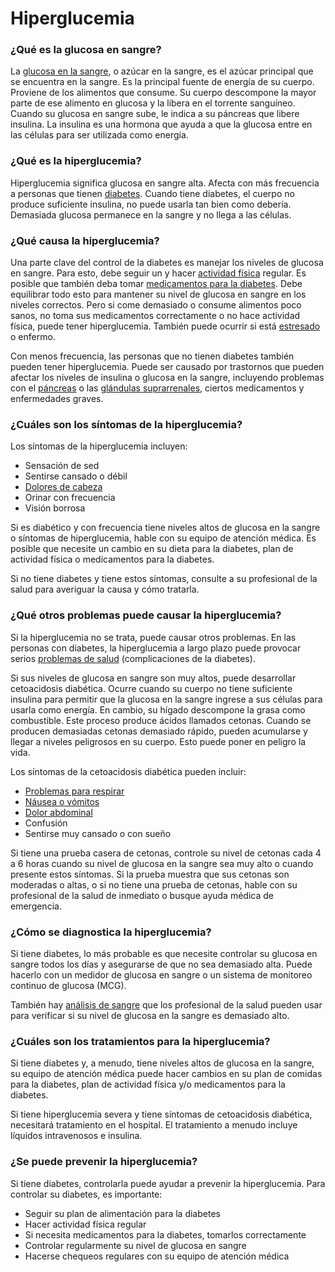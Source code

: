 Hiperglucemia
=============


### ¿Qué es la glucosa en sangre?


La [glucosa en la sangre](https://medlineplus.gov/spanish/bloodglucose.html), o azúcar en la sangre, es el azúcar principal 
que se encuentra en la sangre. Es la principal fuente de energía de su 
cuerpo. Proviene de los alimentos que consume. Su cuerpo 
descompone la mayor parte de ese alimento en glucosa y la libera en el 
torrente sanguíneo. Cuando su glucosa en sangre sube, le indica a su 
páncreas que libere insulina. La insulina es una hormona que ayuda a 
que la glucosa entre en las células para ser utilizada como energía.


### ¿Qué es la hiperglucemia?


Hiperglucemia significa glucosa en sangre alta. Afecta con más 
frecuencia a personas que tienen [diabetes](https://medlineplus.gov/spanish/diabetes.html). Cuando tiene diabetes, el 
cuerpo no produce suficiente insulina, no puede usarla tan bien como 
debería. Demasiada glucosa permanece en la sangre y no llega a las 
células.


### ¿Qué causa la hiperglucemia?


Una parte clave del control de la diabetes es manejar los niveles de 
glucosa en sangre. Para esto, debe seguir un  y hacer [actividad física](https://medlineplus.gov/spanish/howmuchexercisedoineed.html) regular. Es posible que también deba tomar [medicamentos para la diabetes](https://medlineplus.gov/spanish/diabetesmedicines.html). Debe equilibrar todo esto para mantener su nivel de glucosa en sangre en los niveles correctos. 
Pero si come demasiado o consume alimentos poco sanos, no toma 
sus medicamentos correctamente o no hace actividad física, puede 
tener hiperglucemia. También puede ocurrir si está [estresado](https://medlineplus.gov/spanish/stress.html) o 
enfermo.


Con menos frecuencia, las personas que no tienen diabetes 
también pueden tener hiperglucemia. Puede ser causado por trastornos 
que pueden afectar los niveles de insulina o glucosa en la sangre, 
incluyendo problemas con el [páncreas](https://medlineplus.gov/spanish/pancreaticdiseases.html) o las [glándulas suprarrenales](https://medlineplus.gov/spanish/adrenalglanddisorders.html), 
ciertos medicamentos y enfermedades graves.


### ¿Cuáles son los síntomas de la hiperglucemia?


Los síntomas de la hiperglucemia incluyen:


* Sensación de sed
* Sentirse cansado o débil
* [Dolores de cabeza](https://medlineplus.gov/spanish/headache.html)
* Orinar con frecuencia
* Visión borrosa


Si es diabético y con frecuencia tiene niveles altos de glucosa en la 
sangre o síntomas de hiperglucemia, hable con su equipo de atención 
médica. Es posible que necesite un cambio en su dieta para la 
diabetes, plan de actividad física o medicamentos para la diabetes.


Si no tiene diabetes y tiene estos síntomas, consulte a su 
profesional de la salud para averiguar la causa y cómo tratarla.


### ¿Qué otros problemas puede causar la hiperglucemia?


Si la hiperglucemia no se trata, puede causar otros problemas. En 
las personas con diabetes, la hiperglucemia a largo plazo puede 
provocar serios [problemas de salud](https://medlineplus.gov/spanish/diabetescomplications.html) (complicaciones de la diabetes).


Si sus niveles de glucosa en sangre son muy altos, puede 
desarrollar cetoacidosis diabética. Ocurre cuando su cuerpo no tiene 
suficiente insulina para permitir que la glucosa en la sangre ingrese a 
sus células para usarla como energía. En cambio, su hígado 
descompone la grasa como combustible. Este proceso produce ácidos 
llamados cetonas. Cuando se producen demasiadas cetonas 
demasiado rápido, pueden acumularse y llegar a niveles peligrosos en 
su cuerpo. Esto puede poner en peligro la vida.


Los síntomas de la cetoacidosis diabética pueden incluir:


* [Problemas para respirar](https://medlineplus.gov/spanish/breathingproblems.html)
* [Náusea o vómitos](https://medlineplus.gov/spanish/nauseaandvomiting.html)
* [Dolor abdominal](https://medlineplus.gov/spanish/abdominalpain.html)
* Confusión
* Sentirse muy cansado o con sueño


Si tiene una prueba casera de cetonas, controle su nivel de cetonas 
cada 4 a 6 horas cuando su nivel de glucosa en la sangre sea muy alto 
o cuando presente estos síntomas. Si la prueba muestra que sus 
cetonas son moderadas o altas, o si no tiene una prueba de cetonas, 
hable con su profesional de la salud de inmediato o busque ayuda 
médica de emergencia.


### ¿Cómo se diagnostica la hiperglucemia?


Si tiene diabetes, lo más probable es que necesite controlar su 
glucosa en sangre todos los días y asegurarse de que no sea 
demasiado alta. Puede hacerlo con un medidor de glucosa en sangre o 
un sistema de monitoreo continuo de glucosa (MCG).


También hay [análisis de sangre](https://medlineplus.gov/spanish/pruebas-de-laboratorio/prueba-de-glucosa-en-la-sangre/) que los profesional de la salud pueden usar para verificar si su nivel de glucosa en la sangre es demasiado alto.


### ¿Cuáles son los tratamientos para la hiperglucemia?


Si tiene diabetes y, a menudo, tiene niveles altos de glucosa en la 
sangre, su equipo de atención médica puede hacer cambios en su plan 
de comidas para la diabetes, plan de actividad física y/o medicamentos 
para la diabetes.


Si tiene hiperglucemia severa y tiene síntomas de cetoacidosis 
diabética, necesitará tratamiento en el hospital. El tratamiento a 
menudo incluye líquidos intravenosos e insulina.


### ¿Se puede prevenir la hiperglucemia?


Si tiene diabetes, controlarla puede ayudar a prevenir la 
hiperglucemia. Para controlar su diabetes, es importante:


* Seguir su plan de alimentación para la diabetes
* Hacer actividad física regular
* Si necesita medicamentos para la diabetes, tomarlos 
correctamente
* Controlar regularmente su nivel de glucosa en sangre
* Hacerse chequeos regulares con su equipo de atención médica

